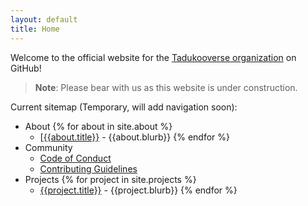 ```yaml
---
layout: default
title: Home
---
```


Welcome to the official website for the [Tadukooverse organization](https://github.com/Tadukooverse) on GitHub!

> **Note**: Please bear with us as this website is under construction.

Current sitemap (Temporary, will add navigation soon):
- About
  {% for about in site.about %}
  - [[{{about.title}}]({{about.url}}) - {{about.blurb}}
  {% endfor %}
- Community
	- [Code of Conduct](community/CODE_OF_CONDUCT.html)
	- [Contributing Guidelines](community/CONTRIBUTING.html)
- Projects
  {% for project in site.projects %}
  - [{{project.title}}]({{project.url}}) - {{project.blurb}}
  {% endfor %}
